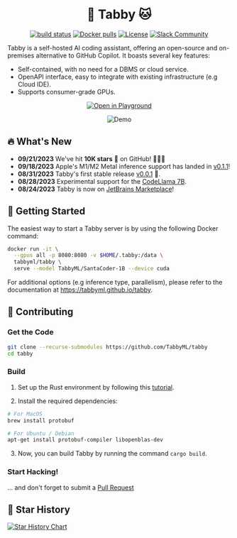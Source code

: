 <div align="center">

# 🐾 Tabby 🐱
  
[![build status](https://img.shields.io/github/actions/workflow/status/TabbyML/tabby/ci.yml?label=build)](https://github.com/TabbyML/tabby/actions/workflows/ci.yml)
[![Docker pulls](https://img.shields.io/docker/pulls/tabbyml/tabby)](https://hub.docker.com/r/tabbyml/tabby)
[![License](https://img.shields.io/badge/License-Apache_2.0-blue.svg)](https://opensource.org/licenses/Apache-2.0)
[![Slack Community](https://shields.io/badge/Tabby-Join%20Slack-red?logo=slack)](https://join.slack.com/t/tabbycommunity/shared_invite/zt-1xeiddizp-bciR2RtFTaJ37RBxr8VxpA)

</div>

Tabby is a self-hosted AI coding assistant, offering an open-source and on-premises alternative to GitHub Copilot. It boasts several key features:
* Self-contained, with no need for a DBMS or cloud service.
* OpenAPI interface, easy to integrate with existing infrastructure (e.g Cloud IDE).
* Supports consumer-grade GPUs.

<p align="center">
  <a target="_blank" href="https://tabbyml.github.io/tabby/playground"><img alt="Open in Playground" src="https://img.shields.io/badge/OPEN%20IN%20PLAYGROUND-blue?logo=xcode&style=for-the-badge&logoColor=green"></a>
</p>

<p align="center">
  <img alt="Demo" src="https://user-images.githubusercontent.com/388154/230440226-9bc01d05-9f57-478b-b04d-81184eba14ca.gif">
</p>

## 🔥 What's New
* **09/21/2023** We've hit **10K stars** 🌟 on GitHub! 🚀🎉👏
* **09/18/2023** Apple's M1/M2 Metal inference support has landed in [v0.1.1](https://github.com/TabbyML/tabby/releases/tag/v0.1.1)!
* **08/31/2023** Tabby's first stable release [v0.0.1](https://github.com/TabbyML/tabby/releases/tag/v0.0.1) 🥳.
* **08/28/2023** Experimental support for the [CodeLlama 7B](https://github.com/TabbyML/tabby/issues/370).
* **08/24/2023** Tabby is now on [JetBrains Marketplace](https://plugins.jetbrains.com/plugin/22379-tabby)!


## 👋 Getting Started

The easiest way to start a Tabby server is by using the following Docker command:

```bash
docker run -it \
  --gpus all -p 8080:8080 -v $HOME/.tabby:/data \
  tabbyml/tabby \
  serve --model TabbyML/SantaCoder-1B --device cuda
```
For additional options (e.g inference type, parallelism), please refer to the documentation at https://tabbyml.github.io/tabby.

## 🤝 Contributing

### Get the Code

```bash
git clone --recurse-submodules https://github.com/TabbyML/tabby
cd tabby
```

### Build

1. Set up the Rust environment by following this [tutorial](https://www.rust-lang.org/learn/get-started).

2. Install the required dependencies:
```bash
# For MacOS
brew install protobuf

# For Ubuntu / Debian
apt-get install protobuf-compiler libopenblas-dev
```

3. Now, you can build Tabby by running the command `cargo build`.

### Start Hacking!
... and don't forget to submit a [Pull Request](https://github.com/TabbyML/tabby/compare)


## 🌟 Star History

[![Star History Chart](https://api.star-history.com/svg?repos=tabbyml/tabby&type=Date)](https://star-history.com/#tabbyml/tabby&Date)

